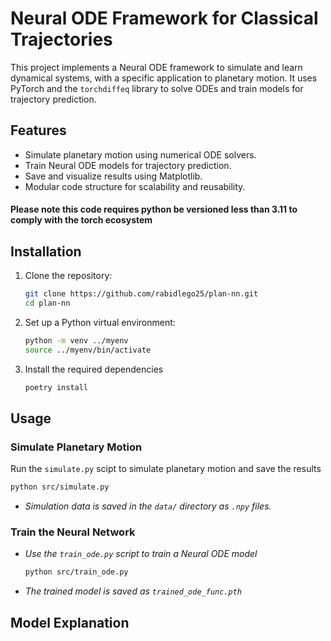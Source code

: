 # Neural ODE Framework for Classical Trajectories

This project implements a Neural ODE framework to simulate and learn dynamical systems, with a specific application to planetary motion. It uses PyTorch and the `torchdiffeq` library to solve ODEs and train models for trajectory prediction.

## Features
- Simulate planetary motion using numerical ODE solvers.
- Train Neural ODE models for trajectory prediction.
- Save and visualize results using Matplotlib.
- Modular code structure for scalability and reusability.

#### Please note this code requires python be versioned less than 3.11 to comply with the torch ecosystem

## Installation

1. Clone the repository:
   ```bash
   git clone https://github.com/rabidlego25/plan-nn.git
   cd plan-nn
   ```
2. Set up a Python virtual environment:
   ```bash
   python -m venv ../myenv
   source ../myenv/bin/activate
   ```
3. Install the required dependencies
   ```bash
   poetry install
   ```

## Usage

### Simulate Planetary Motion

Run the `simulate.py` scipt to simulate planetary motion and save the results
   ```bash
   python src/simulate.py
   ```
- *Simulation data is saved in the `data/` directory as `.npy` files.*

### Train the Neural Network

- *Use the `train_ode.py` script to train a Neural ODE model*
   ```bash
   python src/train_ode.py
   ```
- *The trained model is saved as `trained_ode_func.pth`*

##  Model Explanation
